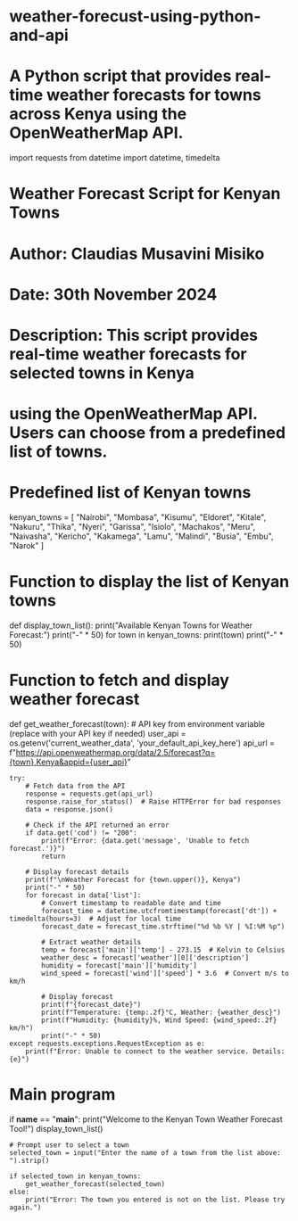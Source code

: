 # weather-forecust-using-python-and-api
# A Python script that provides real-time weather forecasts for towns across Kenya using the OpenWeatherMap API.
import requests
from datetime import datetime, timedelta

# Weather Forecast Script for Kenyan Towns
# Author: Claudias Musavini Misiko
# Date: 30th November 2024
# Description: This script provides real-time weather forecasts for selected towns in Kenya 
# using the OpenWeatherMap API. Users can choose from a predefined list of towns.

# Predefined list of Kenyan towns
kenyan_towns = [
    "Nairobi", "Mombasa", "Kisumu", "Eldoret", "Kitale", "Nakuru", "Thika", "Nyeri",
    "Garissa", "Isiolo", "Machakos", "Meru", "Naivasha", "Kericho", "Kakamega", 
    "Lamu", "Malindi", "Busia", "Embu", "Narok"
]

# Function to display the list of Kenyan towns
def display_town_list():
    print("Available Kenyan Towns for Weather Forecast:")
    print("-" * 50)
    for town in kenyan_towns:
        print(town)
    print("-" * 50)

# Function to fetch and display weather forecast
def get_weather_forecast(town):
    # API key from environment variable (replace with your API key if needed)
    user_api = os.getenv('current_weather_data', 'your_default_api_key_here')
    api_url = f"https://api.openweathermap.org/data/2.5/forecast?q={town},Kenya&appid={user_api}"
    
    try:
        # Fetch data from the API
        response = requests.get(api_url)
        response.raise_for_status()  # Raise HTTPError for bad responses
        data = response.json()

        # Check if the API returned an error
        if data.get('cod') != "200":
            print(f"Error: {data.get('message', 'Unable to fetch forecast.')}")
            return

        # Display forecast details
        print(f"\nWeather Forecast for {town.upper()}, Kenya")
        print("-" * 50)
        for forecast in data['list']:
            # Convert timestamp to readable date and time
            forecast_time = datetime.utcfromtimestamp(forecast['dt']) + timedelta(hours=3)  # Adjust for local time
            forecast_date = forecast_time.strftime("%d %b %Y | %I:%M %p")
            
            # Extract weather details
            temp = forecast['main']['temp'] - 273.15  # Kelvin to Celsius
            weather_desc = forecast['weather'][0]['description']
            humidity = forecast['main']['humidity']
            wind_speed = forecast['wind']['speed'] * 3.6  # Convert m/s to km/h
            
            # Display forecast
            print(f"{forecast_date}")
            print(f"Temperature: {temp:.2f}°C, Weather: {weather_desc}")
            print(f"Humidity: {humidity}%, Wind Speed: {wind_speed:.2f} km/h")
            print("-" * 50)
    except requests.exceptions.RequestException as e:
        print(f"Error: Unable to connect to the weather service. Details: {e}")

# Main program
if __name__ == "__main__":
    print("Welcome to the Kenyan Town Weather Forecast Tool!")
    display_town_list()
    
    # Prompt user to select a town
    selected_town = input("Enter the name of a town from the list above: ").strip()
    
    if selected_town in kenyan_towns:
        get_weather_forecast(selected_town)
    else:
        print("Error: The town you entered is not on the list. Please try again.")
